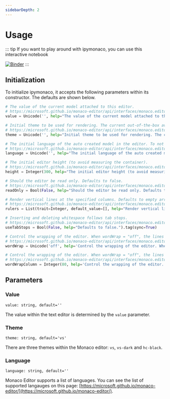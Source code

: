 ```yaml
---
sidebarDepth: 2
---
```


# Usage
::: tip
If you want to play around with ipymonaco, you can use this interactive notebook

[![Binder](https://mybinder.org/badge.svg)](https://mybinder.org/v2/gh/sodennis/ipymonaco/master?filepath=docs%2Fnotebook%2Fipymonaco.ipynb)
:::

## Initialization
To initialize ipymonaco, it accepts the following parameters within its constructor. The defaults
are shown below.

```python
# The value of the current model attached to this editor.
# https://microsoft.github.io/monaco-editor/api/interfaces/monaco.editor.istandaloneeditorconstructionoptions.html#value
value = Unicode('', help="The value of the current model attached to this editor.").tag(sync=True)

# Initial theme to be used for rendering. The current out-of-the-box available themes are: 'vs' (default), 'vs-dark', 'hc-black'.
# https://microsoft.github.io/monaco-editor/api/interfaces/monaco.editor.istandaloneeditorconstructionoptions.html#theme
theme = Unicode('', help="Initial theme to be used for rendering. The current out-of-the-box available themes are: 'vs' (default), 'vs-dark', 'hc-black'.").tag(sync=True)

# The initial language of the auto created model in the editor. To not create automatically a model, use model: null.
# https://microsoft.github.io/monaco-editor/api/interfaces/monaco.editor.istandaloneeditorconstructionoptions.html#language
language = Unicode('', help="The initial language of the auto created model in the editor. To not create automatically a model, use model: null.").tag(sync=True)

# The initial editor height (to avoid measuring the container).
# https://microsoft.github.io/monaco-editor/api/interfaces/monaco.editor.istandaloneeditorconstructionoptions.html#dimension
height = Integer(300, help="The initial editor height (to avoid measuring the container).").tag(sync=True)

# Should the editor be read only. Defaults to false.
# https://microsoft.github.io/monaco-editor/api/interfaces/monaco.editor.istandaloneeditorconstructionoptions.html#readonly
readOnly = Bool(False, help="Should the editor be read only. Defaults to false.").tag(sync=True)

# Render vertical lines at the specified columns. Defaults to empty array.
# https://microsoft.github.io/monaco-editor/api/interfaces/monaco.editor.istandaloneeditorconstructionoptions.html#rulers
rulers = List(trait=Integer, default_value=[], help="Render vertical lines at the specified columns. Defaults to empty array.").tag(sync=True)

# Inserting and deleting whitespace follows tab stops.
# https://microsoft.github.io/monaco-editor/api/interfaces/monaco.editor.istandaloneeditorconstructionoptions.html#usetabstops
useTabStops = Bool(False, help="Defaults to false.").tag(sync=True)

# Control the wrapping of the editor. When wordWrap = "off", the lines will never wrap. When wordWrap = "on", the lines will wrap at the viewport width. When wordWrap = "wordWrapColumn", the lines will wrap at wordWrapColumn. When wordWrap = "bounded", the lines will wrap at min(viewport width, wordWrapColumn). Defaults to "off".
# https://microsoft.github.io/monaco-editor/api/interfaces/monaco.editor.istandaloneeditorconstructionoptions.html#wordwrap
wordWrap = Unicode('off', help='Control the wrapping of the editor. When wordWrap = "off", the lines will never wrap. When wordWrap = "on", the lines will wrap at the viewport width. When wordWrap = "wordWrapColumn", the lines will wrap at wordWrapColumn. When wordWrap = "bounded", the lines will wrap at min(viewport width, wordWrapColumn). Defaults to "off".').tag(sync=True)

# Control the wrapping of the editor. When wordWrap = "off", the lines will never wrap. When wordWrap = "on", the lines will wrap at the viewport width. When wordWrap = "wordWrapColumn", the lines will wrap at wordWrapColumn. When wordWrap = "bounded", the lines will wrap at min(viewport width, wordWrapColumn). Defaults to 80.
# https://microsoft.github.io/monaco-editor/api/interfaces/monaco.editor.istandaloneeditorconstructionoptions.html#wordwrapcolumn
wordWrapColumn = Integer(80, help='Control the wrapping of the editor. When wordWrap = "off", the lines will never wrap. When wordWrap = "on", the lines will wrap at the viewport width. When wordWrap = "wordWrapColumn", the lines will wrap at wordWrapColumn. When wordWrap = "bounded", the lines will wrap at min(viewport width, wordWrapColumn). Defaults to 80.').tag(sync=True)
```

## Parameters

### Value
`value: string, default=''`

The value within the text editor is determined by the `value` parameter.

### Theme
`theme: string, default='vs'`

There are three themes within the Monaco editor: `vs`, `vs-dark` and `hc-black`.

### Language
`language: string, default=''`

Monaco Editor supports a list of languages. You can see the list of supported langauges on this page: [https://microsoft.github.io/monaco-editor/](https://microsoft.github.io/monaco-editor/).
